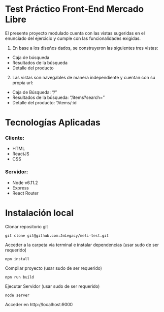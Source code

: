 # Test Práctico Front-End Mercado Libre

El presente proyecto modulado cuenta con las vistas sugeridas en el enunciado del ejercicio y cumple con las funcionalidades exigidas.

1. En base a los diseños dados, se construyeron las siguientes tres vistas:
* Caja de búsqueda 
* Resultados de la búsqueda
* Detalle del producto

2. Las vistas son navegables de manera independiente y cuentan con su propia url:

* Caja de Búsqueda: “/”
* Resultados de la búsqueda: “/items?search=”
* Detalle del producto: “/items/:id

# Tecnologías Aplicadas

### Cliente:
* HTML
* ReactJS
* CSS

### Servidor:
* Node v6.11.2
* Express
* React Router

# Instalación local

Clonar repositorio git

```
git clone git@github.com:JmLegacy/meli-test.git

```

Acceder a la carpeta via terminal e instalar dependencias (usar sudo de ser requerido)

```
npm install

```

Compilar proyecto (usar sudo de ser requerido)

```
npm run build

```

Ejecutar Servidor (usar sudo de ser requerido)

```
node server

```

Acceder en http://localhost:9000